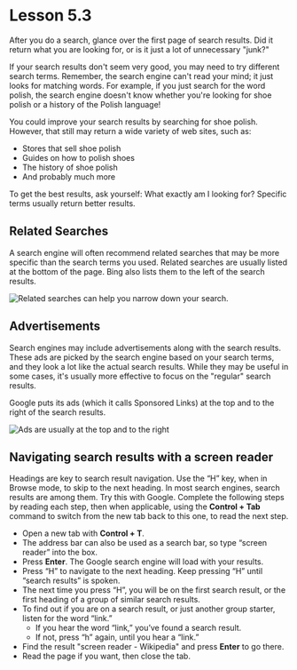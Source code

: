 # Lesson 5.3

After you do a search, glance over the first page of search results. Did
it return what you are looking for, or is it just a lot of unnecessary
"junk?"

If your search results don't seem very good, you may need to try
different search terms. Remember, the search engine can't read your
mind; it just looks for matching words. For example, if you just search
for the word polish, the search engine doesn't know whether you're
looking for shoe polish or a history of the Polish language!

You could improve your search results by searching for shoe polish.
However, that still may return a wide variety of web sites, such as:

-   Stores that sell shoe polish
-   Guides on how to polish shoes
-   The history of shoe polish
-   And probably much more

To get the best results, ask yourself: What exactly am I looking for?
Specific terms usually return better results.

## Related Searches

A search engine will often recommend related searches that may be more
specific than the search terms you used. Related searches are usually
listed at the bottom of the page. Bing also lists them to the left of
the search results.

![Related searches can help you narrow down your
search.](https://lh4.googleusercontent.com/l8zNTRRi62yrWyBKkWfzr7fkhkc7-Ji_ONUPYwRY38aGckhDOg3iK0MwdbWzVWSofMY1w4z9yEaEmvjmnQZMZIm0zjPrH-T4qhwWzashURwA6M4YOtG6-40F4kkcPs8f8i4UAE0)

## Advertisements

Search engines may include advertisements along with the search results.
These ads are picked by the search engine based on your search terms,
and they look a lot like the actual search results. While they may be
useful in some cases, it's usually more effective to focus on the
"regular" search results.

Google puts its ads (which it calls Sponsored Links) at the top and to
the right of the search results.

![Ads are usually at the top and to the
right](https://lh5.googleusercontent.com/U-keOq50vXFaEZ8HDpSlPrjx3OllnAp2UYhnOg5jijc2naU1kd8xUXkg_Hc09Ot1SSEWJuq8a9GUMaKChiZQnoGhHmAW9NYRBd5J310zE4bd8pN377B9gXncHj0wi34xqP8BvIs)

## Navigating search results with a screen reader

Headings are key to search result navigation. Use the “H” key, when in
Browse mode, to skip to the next heading. In most search engines,
search results are among them. Try this with Google. Complete the
following steps by reading each step, then when applicable, using the
**Control + Tab** command to switch from the new tab back to this one,
to read the next step.

- Open a new tab with **Control + T**.
- The address bar can also be used as a search bar, so type “screen
  reader” into the box.
- Press **Enter**. The Google search engine will load with your
  results.
- Press “H” to navigate to the next heading. Keep pressing “H” until
  “search results” is spoken.
- The next time you press “H”, you will be on the first search result,
  or the first heading of a group of similar search results.
- To find out if you are on a search result, or just another group
  starter, listen for the word “link.”
  - If you hear the word “link,” you’ve found a search result.
  - If not, press “h” again, until you hear a “link.”
- Find the result "screen reader - Wikipedia" and press **Enter** to go there.
- Read the page if you want, then close the tab.
